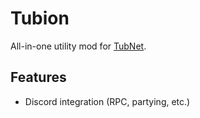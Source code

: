 # Tubion
All-in-one utility mod for [TubNet](https://forums.tubnet.gg/).

## Features
- Discord integration (RPC, partying, etc.)